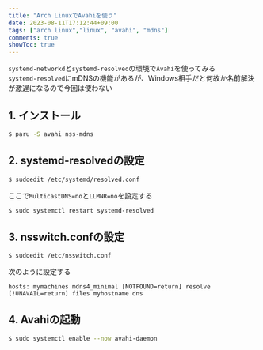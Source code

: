 ```yaml
---
title: "Arch LinuxでAvahiを使う"
date: 2023-08-11T17:12:44+09:00
tags: ["arch linux","linux", "avahi", "mdns"]
comments: true
showToc: true
---
```

`systemd-networkd`と`systemd-resolved`の環境で`Avahi`を使ってみる  
`systemd-resolved`にmDNSの機能があるが、Windows相手だと何故か名前解決が激遅になるので今回は使わない

## 1. インストール
```bash
$ paru -S avahi nss-mdns
```

## 2. systemd-resolvedの設定
```bash
$ sudoedit /etc/systemd/resolved.conf
```
ここで`MulticastDNS=no`と`LLMNR=no`を設定する

```bash
$ sudo systemctl restart systemd-resolved
```

## 3. nsswitch.confの設定
```bash
$ sudoedit /etc/nsswitch.conf
```
次のように設定する

```
hosts: mymachines mdns4_minimal [NOTFOUND=return] resolve [!UNAVAIL=return] files myhostname dns
```

## 4. Avahiの起動
```bash
$ sudo systemctl enable --now avahi-daemon
```